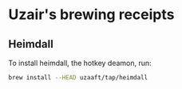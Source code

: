 # Uzair's brewing receipts

## Heimdall
To install heimdall, the hotkey deamon, run:
```bash
brew install --HEAD uzaaft/tap/heimdall
```
